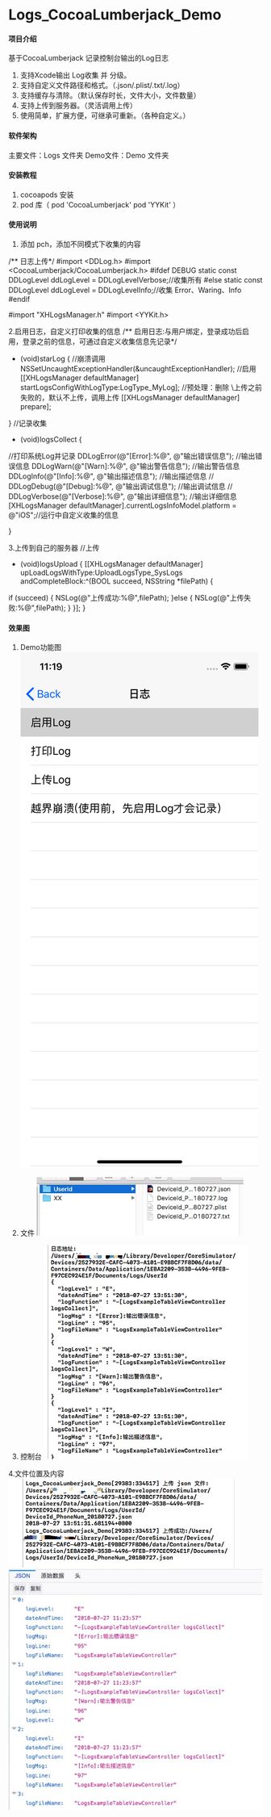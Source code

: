# Logs_CocoaLumberjack_Demo

#### 项目介绍
基于CocoaLumberjack 记录控制台输出的Log日志
1. 支持Xcode输出 Log收集 并 分级。
2. 支持自定义文件路径和格式。（.json/.plist/.txt/.log）
3. 支持缓存与清除。（默认保存时长，文件大小，文件数量）
4. 支持上传到服务器。（灵活调用上传）
5. 使用简单，扩展方便，可继承可重新。（各种自定义。）

#### 软件架构
主要文件：Logs 文件夹
Demo文件：Demo 文件夹


#### 安装教程

1. cocoapods 安装
2. pod 库（ pod 'CocoaLumberjack'    pod 'YYKit' ）


#### 使用说明

1. 添加 pch，添加不同模式下收集的内容

/** 日志上传*/
#import <DDLog.h>
#import <CocoaLumberjack/CocoaLumberjack.h>
#ifdef DEBUG
static const DDLogLevel ddLogLevel = DDLogLevelVerbose;//收集所有
#else
static const DDLogLevel ddLogLevel = DDLogLevelInfo;//收集 Error、Waring、Info
#endif

#import "XHLogsManager.h"
#import <YYKit.h>

2.启用日志，自定义打印收集的信息
/** 启用日志:与用户绑定，登录成功后启用，登录之前的信息，可通过自定义收集信息先记录*/
- (void)starLog {
//崩溃调用
NSSetUncaughtExceptionHandler(&uncaughtExceptionHandler);
//启用
[[XHLogsManager defaultManager] startLogsConfigWithLogType:LogType_MyLog];
//预处理：删除 \上传之前失败的，默认不上传，调用上传
[[XHLogsManager defaultManager] prepare];

}
//记录收集
- (void)logsCollect {

//打印系统Log并记录
DDLogError(@"[Error]:%@", @"输出错误信息");    //输出错误信息
DDLogWarn(@"[Warn]:%@", @"输出警告信息");    //输出警告信息
DDLogInfo(@"[Info]:%@", @"输出描述信息");    //输出描述信息
//    DDLogDebug(@"[Debug]:%@", @"输出调试信息");    //输出调试信息
//    DDLogVerbose(@"[Verbose]:%@", @"输出详细信息"); //输出详细信息
[XHLogsManager defaultManager].currentLogsInfoModel.platform = @"iOS";//运行中自定义收集的信息

}

3.上传到自己的服务器
//上传
- (void)logsUpload {
[[XHLogsManager defaultManager] upLoadLogsWithType:UploadLogsType_SysLogs andCompleteBlock:^(BOOL succeed, NSString *filePath) {

if (succeed) {
NSLog(@"上传成功:%@",filePath);
}else {
NSLog(@"上传失败:%@",filePath);
}
}];
}
#### 效果图
1. Demo功能图
![image](https://github.com/XiangHongJiang/Logs_CocoaLumberjack_Demo/blob/master/Pic/Simulator%20Screen%20Shot%20-%20iPhone%20X%20-%202018-07-27%20at%2011.19.04.png)

2. 文件
![image](https://github.com/XiangHongJiang/Logs_CocoaLumberjack_Demo/blob/master/Pic/1532670329816.jpg)

3. 控制台
![image](https://github.com/XiangHongJiang/Logs_CocoaLumberjack_Demo/blob/master/Pic/1532670944903.jpg)

4.文件位置及内容
![image](https://github.com/XiangHongJiang/Logs_CocoaLumberjack_Demo/blob/master/Pic/1532671063991.jpg)
![image](https://github.com/XiangHongJiang/Logs_CocoaLumberjack_Demo/blob/master/Pic/1532670440137.jpg)

